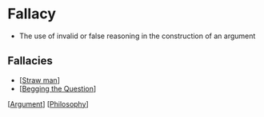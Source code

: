 # Fallacy

- The use of invalid or false reasoning in the construction of an argument

## Fallacies

- [[Straw man]]
- [[Begging the Question]]

[[Argument]] [[Philosophy]]

[//begin]: # "Autogenerated link references for markdown compatibility"
[Straw man]: straw-man "Straw Man"
[Begging the Question]: begging-the-question "Begging the Question"
[Argument]: argument "Arguments"
[Philosophy]: philosophy "Philosophy"
[//end]: # "Autogenerated link references"
